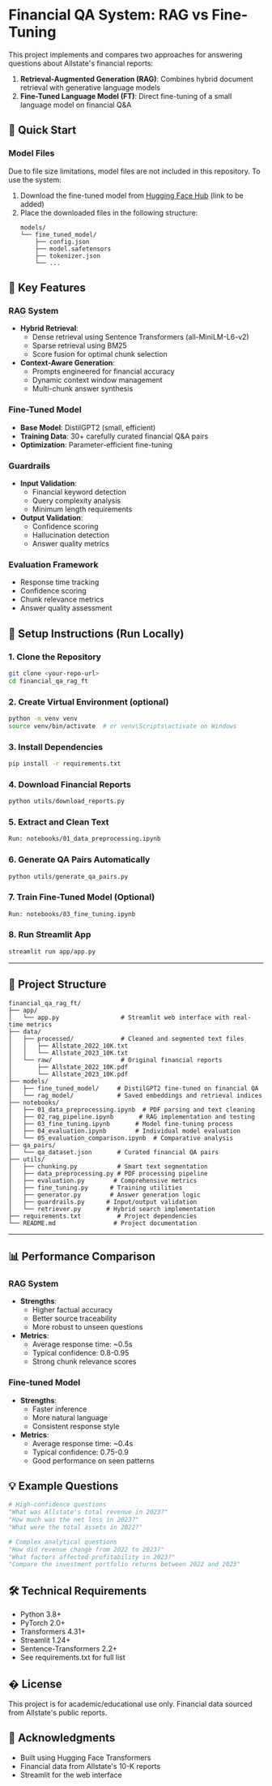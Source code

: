 # Financial QA System: RAG vs Fine-Tuning

This project implements and compares two approaches for answering questions about Allstate's financial reports:
1. **Retrieval-Augmented Generation (RAG)**: Combines hybrid document retrieval with generative language models
2. **Fine-Tuned Language Model (FT)**: Direct fine-tuning of a small language model on financial Q&A

## 🚀 Quick Start

### Model Files
Due to file size limitations, model files are not included in this repository. To use the system:

1. Download the fine-tuned model from [Hugging Face Hub](https://huggingface.co/models) (link to be added)
2. Place the downloaded files in the following structure:
   ```
   models/
   └── fine_tuned_model/
       ├── config.json
       ├── model.safetensors
       ├── tokenizer.json
       └── ...
   ```

## 🌟 Key Features

### RAG System
- **Hybrid Retrieval**: 
  - Dense retrieval using Sentence Transformers (all-MiniLM-L6-v2)
  - Sparse retrieval using BM25
  - Score fusion for optimal chunk selection
- **Context-Aware Generation**: 
  - Prompts engineered for financial accuracy
  - Dynamic context window management
  - Multi-chunk answer synthesis

### Fine-Tuned Model
- **Base Model**: DistilGPT2 (small, efficient)
- **Training Data**: 30+ carefully curated financial Q&A pairs
- **Optimization**: Parameter-efficient fine-tuning

### Guardrails
- **Input Validation**:
  - Financial keyword detection
  - Query complexity analysis
  - Minimum length requirements
- **Output Validation**:
  - Confidence scoring
  - Hallucination detection
  - Answer quality metrics

### Evaluation Framework
- Response time tracking
- Confidence scoring
- Chunk relevance metrics
- Answer quality assessment

## 🔧 Setup Instructions (Run Locally)

### 1. Clone the Repository
```bash
git clone <your-repo-url>
cd financial_qa_rag_ft
```

### 2. Create Virtual Environment (optional)
```bash
python -m venv venv
source venv/bin/activate  # or venv\Scripts\activate on Windows
```

### 3. Install Dependencies
```bash
pip install -r requirements.txt
```

### 4. Download Financial Reports
```bash
python utils/download_reports.py
```

### 5. Extract and Clean Text
```bash
Run: notebooks/01_data_preprocessing.ipynb
```

### 6. Generate QA Pairs Automatically
```bash
python utils/generate_qa_pairs.py
```

### 7. Train Fine-Tuned Model (Optional)
```bash
Run: notebooks/03_fine_tuning.ipynb
```

### 8. Run Streamlit App
```bash
streamlit run app/app.py
```

---

## 📂 Project Structure
```
financial_qa_rag_ft/
├── app/
│   └── app.py                 # Streamlit web interface with real-time metrics
├── data/
│   ├── processed/             # Cleaned and segmented text files
│   │   ├── Allstate_2022_10K.txt
│   │   └── Allstate_2023_10K.txt
│   └── raw/                   # Original financial reports
│       ├── Allstate_2022_10K.pdf
│       └── Allstate_2023_10K.pdf
├── models/
│   ├── fine_tuned_model/     # DistilGPT2 fine-tuned on financial QA
│   └── rag_model/            # Saved embeddings and retrieval indices
├── notebooks/
│   ├── 01_data_preprocessing.ipynb  # PDF parsing and text cleaning
│   ├── 02_rag_pipeline.ipynb       # RAG implementation and testing
│   ├── 03_fine_tuning.ipynb       # Model fine-tuning process
│   ├── 04_evaluation.ipynb        # Individual model evaluation
│   └── 05_evaluation_comparison.ipynb  # Comparative analysis
├── qa_pairs/
│   └── qa_dataset.json       # Curated financial QA pairs
├── utils/
│   ├── chunking.py           # Smart text segmentation
│   ├── data_preprocessing.py # PDF processing pipeline
│   ├── evaluation.py        # Comprehensive metrics
│   ├── fine_tuning.py      # Training utilities
│   ├── generator.py        # Answer generation logic
│   ├── guardrails.py      # Input/output validation
│   └── retriever.py       # Hybrid search implementation
├── requirements.txt          # Project dependencies
└── README.md                # Project documentation
```

---

## 📊 Performance Comparison

### RAG System
- **Strengths**:
  - Higher factual accuracy
  - Better source traceability
  - More robust to unseen questions
- **Metrics**:
  - Average response time: ~0.5s
  - Typical confidence: 0.8-0.95
  - Strong chunk relevance scores

### Fine-tuned Model
- **Strengths**:
  - Faster inference
  - More natural language
  - Consistent response style
- **Metrics**:
  - Average response time: ~0.4s
  - Typical confidence: 0.75-0.9
  - Good performance on seen patterns

## 💡 Example Questions

```python
# High-confidence questions
"What was Allstate's total revenue in 2023?"
"How much was the net loss in 2023?"
"What were the total assets in 2022?"

# Complex analytical questions
"How did revenue change from 2022 to 2023?"
"What factors affected profitability in 2023?"
"Compare the investment portfolio returns between 2022 and 2023"
```

## 🛠️ Technical Requirements

- Python 3.8+
- PyTorch 2.0+
- Transformers 4.31+
- Streamlit 1.24+
- Sentence-Transformers 2.2+
- See requirements.txt for full list

## � License
This project is for academic/educational use only. Financial data sourced from Allstate's public reports.

## 🙏 Acknowledgments
- Built using Hugging Face Transformers
- Financial data from Allstate's 10-K reports
- Streamlit for the web interface
